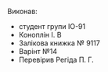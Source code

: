 Виконав:
- студент групи ІО-91
- Коноплін  І. В
- Залікова книжка № 9117
- Варінт №14
- Перевірив Регіда П. Г.
